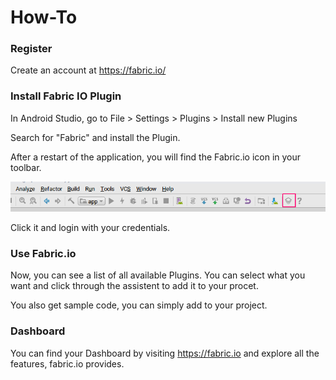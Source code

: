 # How-To

### Register

Create an account at https://fabric.io/

### Install Fabric IO Plugin

In Android Studio, go to File > Settings > Plugins > Install new Plugins

Search for "Fabric" and install the Plugin.

After a restart of the  application, you will find the Fabric.io icon in your toolbar. 

![image_1](image_1.png)

Click it and login with your credentials.

### Use Fabric.io

Now, you can see a list of all available Plugins. You can select what you want and click through the assistent to add it to your procet.

You also get sample code, you can simply add to your project.

### Dashboard

You can find your Dashboard by visiting https://fabric.io and explore all the features, fabric.io provides.